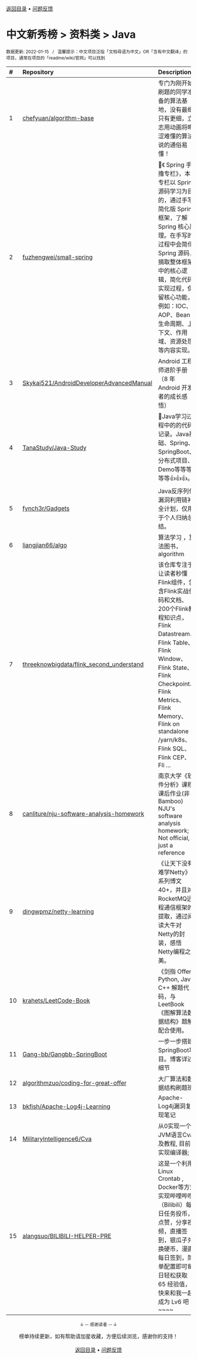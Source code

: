 <a href="https://gitee.com/GrowingGit/GitHub-Chinese-Top-Charts#github中文排行榜">返回目录</a> • <a href="/content/docs/feedback.md">问题反馈</a>

# 中文新秀榜 > 资料类 > Java
<sub>数据更新: 2022-01-15&nbsp;&nbsp;&nbsp;/&nbsp;&nbsp;&nbsp;温馨提示：中文项目泛指「文档母语为中文」OR「含有中文翻译」的项目，通常在项目的「readme/wiki/官网」可以找到</sub>

|#|Repository|Description|Stars|Updated|Created|
|:-|:-|:-|:-|:-|:-|
|1|[chefyuan/algorithm-base](https://github.com/chefyuan/algorithm-base)|专门为刚开始刷题的同学准备的算法基地，没有最细只有更细，立志用动画将晦涩难懂的算法说的通俗易懂！|9643|2021-11-07|2021-03-17|
|2|[fuzhengwei/small-spring](https://github.com/fuzhengwei/small-spring)|🌱《 Spring 手撸专栏》，本专栏以 Spring 源码学习为目的，通过手写简化版 Spring 框架，了解 Spring 核心原理。在手写的过程中会简化 Spring 源码，摘取整体框架中的核心逻辑，简化代码实现过程，保留核心功能，例如：IOC、AOP、Bean生命周期、上下文、作用域、资源处理等内容实现。|2454|2021-12-15|2021-05-15|
|3|[Skykai521/AndroidDeveloperAdvancedManual](https://github.com/Skykai521/AndroidDeveloperAdvancedManual)|Android 工程师进阶手册（8 年 Android 开发者的成长感悟）|574|2021-11-21|2021-11-04|
|4|[TanaStudy/Java-Study](https://github.com/TanaStudy/Java-Study)|🚀Java学习过程中的的代码记录。Java基础、Spring、SpringBoot、分布式项目、Demo等等等等等👍👍👍。|534|2022-01-13|2021-07-27|
|5|[fynch3r/Gadgets](https://github.com/fynch3r/Gadgets)|Java反序列化漏洞利用链补全计划，仅用于个人归纳总结。|384|2021-12-03|2021-05-11|
|6|[liangjian66/algo](https://github.com/liangjian66/algo)|算法学习 ，算法图书，algorithm|275|2021-12-27|2021-06-30|
|7|[threeknowbigdata/flink_second_understand](https://github.com/threeknowbigdata/flink_second_understand)|该仓库专注于让读者秒懂Flink组件，包含Flink实战代码和文档、200个Flink教程知识点，Flink Datastream、Flink Table、Flink Window、Flink State、Flink Checkpoint、Flink Metrics、Flink Memory、Flink on standalone /yarn/k8s、Flink SQL、Flink CEP、Fli ...|222|2021-12-27|2021-10-23|
|8|[canliture/nju-software-analysis-homework](https://github.com/canliture/nju-software-analysis-homework)|南京大学《软件分析》课程课后作业(非Bamboo)   NJU's software analysis homework; ... Not official, just a reference|175|2021-11-18|2021-10-09|
|9|[dingwpmz/netty-learning](https://github.com/dingwpmz/netty-learning)|《让天下没有难学Netty》系列博文40+，并且对RocketMQ远程通信框架的提取，通过阅读大牛对Netty的封装，感悟Netty编程之美。|167|2021-07-17|2021-02-22|
|10|[krahets/LeetCode-Book](https://github.com/krahets/LeetCode-Book)|《剑指 Offer》 Python, Java, C++ 解题代码，与 LeetBook《图解算法数据结构》题解配合使用。|166|2021-12-29|2021-12-17|
|11|[Gang-bb/Gangbb-SpringBoot](https://github.com/Gang-bb/Gangbb-SpringBoot)|一步一步搭建SpringBoot项目。博客详述细节|165|2021-12-14|2021-01-21|
|12|[algorithmzuo/coding-for-great-offer](https://github.com/algorithmzuo/coding-for-great-offer)|大厂算法和数据结构刷题班|123|2021-12-28|2021-04-13|
|13|[bkfish/Apache-Log4j-Learning](https://github.com/bkfish/Apache-Log4j-Learning)|Apache-Log4j漏洞复现笔记|83|2021-12-10|2021-12-10|
|14|[MilitaryIntelligence6/Cva](https://github.com/MilitaryIntelligence6/Cva)|从0实现一个JVM语言Cva及教程, 目前实现编译器;|55|2021-09-01|2021-02-14|
|15|[alangsuo/BILIBILI-HELPER-PRE](https://github.com/alangsuo/BILIBILI-HELPER-PRE)|这是一个利用 Linux Crontab , Docker等方式实现哔哩哔哩（Bilibili）每日任务投币，点赞，分享视频，直播签到，银瓜子兑换硬币，漫画每日签到，简单配置即可每日轻松获取 65 经验值，快来和我一起成为 Lv6 吧~~~~|53|2021-10-08|2021-04-29|

<div align="center">
    <p><sub>↓ -- 感谢读者 -- ↓</sub></p>
    榜单持续更新，如有帮助请加星收藏，方便后续浏览，感谢你的支持！
</div>

<br/>

<div align="center"><a href="https://gitee.com/GrowingGit/GitHub-Chinese-Top-Charts#github中文排行榜">返回目录</a> • <a href="/content/docs/feedback.md">问题反馈</a></div>
